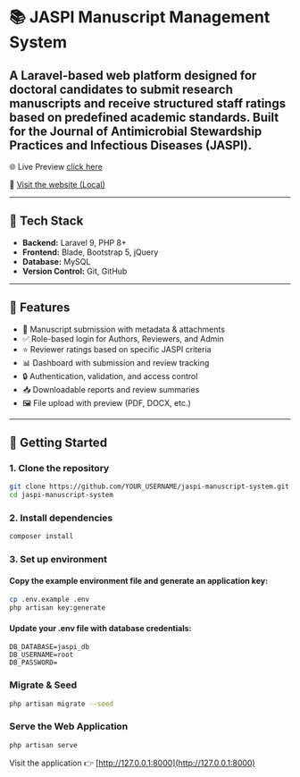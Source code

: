 # 📚 JASPI Manuscript Management System

A Laravel-based web platform designed for doctoral candidates to submit research manuscripts and receive structured staff ratings based on predefined academic standards. Built for the Journal of Antimicrobial Stewardship Practices and Infectious Diseases (JASPI).
---

🌐 Live Preview [click here](https://manuscript.ilikasofttech.com/)

🚀 [Visit the website (Local)](http://127.0.0.1:8000)

---

## 🔧 Tech Stack

- **Backend:** Laravel 9, PHP 8+
- **Frontend:** Blade, Bootstrap 5, jQuery
- **Database:** MySQL
- **Version Control:** Git, GitHub

---

## 🧩 Features

- 📝 Manuscript submission with metadata & attachments  
- ✅ Role-based login for Authors, Reviewers, and Admin  
- ⭐ Reviewer ratings based on specific JASPI criteria  
- 📊 Dashboard with submission and review tracking  
- 🔒 Authentication, validation, and access control  
- 📥 Downloadable reports and review summaries  
- 🖼️ File upload with preview (PDF, DOCX, etc.)

---

## 🚀 Getting Started

### 1. Clone the repository
```bash
git clone https://github.com/YOUR_USERNAME/jaspi-manuscript-system.git
cd jaspi-manuscript-system
```

###  2. Install dependencies
```bash
composer install
```

### 3. Set up environment
#### Copy the example environment file and generate an application key:
```bash
cp .env.example .env
php artisan key:generate
```

#### Update your .env file with database credentials:

```env
DB_DATABASE=jaspi_db
DB_USERNAME=root
DB_PASSWORD=
```

### Migrate & Seed

```bash
php artisan migrate --seed
```

### Serve the Web Application

```bash
php artisan serve
```

Visit the application 👉 [http://127.0.0.1:8000](http://127.0.0.1:8000) 


